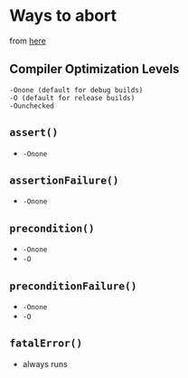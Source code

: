 # Ways to abort

from [here](https://agostini.tech/2017/10/01/assert-precondition-and-fatal-error-in-swift/)


## Compiler Optimization Levels

```
-Onone (default for debug builds)
-O (default for release builds)
-Ounchecked
```

## `assert()`
* `-Onone`

## `assertionFailure()`
* `-Onone`

## `precondition()`
* `-Onone`
* `-O`

## `preconditionFailure()`
* `-Onone`
* `-O`

## `fatalError()`
* always runs
